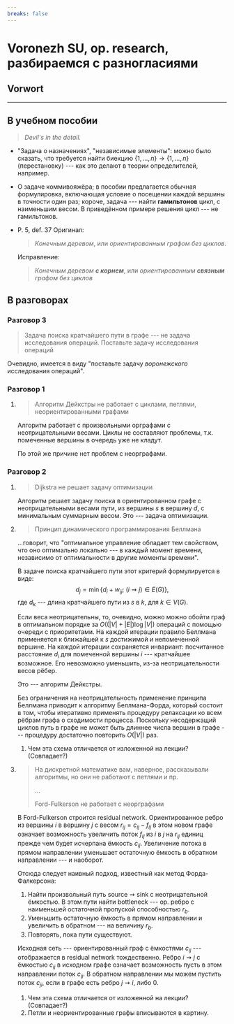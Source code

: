 ```yaml
---
breaks: false
---
```


# Voronezh SU, op. research, разбираемся с разногласиями

## Vorwort


* * *

##  В учебном пособии

>   *Devil's in the detail.*

-   "Задача о назначениях", "независимые элементы":
    можно было сказать, что требуется найти биекцию $\{1, \ldots, n\}\to \{1, \ldots, n\}$
    (перестановку) --- как это делают в теории определителей, например.

-   О задаче коммивояжёра;
    в пособии предлагается обычная формулировка,
    включающая условие о посещении каждой вершины в точности один раз;
    короче, задача --- найти **гамильтонов** цикл, с наименьшим весом.
    В приведённом примере решения цикл --- не гамильтонов.
        
-   P. 5, def. 37
    Оригинал:
    >   *Конечным деревом*, или *ориентированным графом без циклов*.
    
    Исправление:
    >   *Конечным деревом **с корнем***, или *ориентированным **связным** графом без циклов*

##  В разговорах

### Разговор 3

>   Задача поиска кратчайшего пути в графе ---
>   не задача исследования операций.
>   Поставьте задачу исследования операций

Очевидно, имеется в виду "поставьте задачу *воронежского* исследования операций".


### Разговор 1

1.  > Алгоритм Дейкстры
    > не работает с циклами, петлями,
    > неориентированными графами
    
    Алгоритм работает с произвольными орграфами
    с неотрицательными весами.
    Циклы не составляют проблемы,
    т.к. помеченные вершины
    в очередь уже не кладут.
    
    По этой же причине нет проблем с неорграфами.

### Разговор 2

1.  > Dijkstra не решает задачу оптимизации
    
    Алгоритм решает задачу
    поиска в ориентированном графе
    с неотрицательными весами
    пути, из вершины $s$ в вершину $d$,
    с минимальным суммарным весом.
    Это --- задача оптимизации.
    
2.  > Принцип динамического программирования Беллмана
    
    ...говорит, что
    "оптимальное управление обладает тем свойством,
    что оно оптимально локально ---
    в каждый момент времени,
    независимо от оптимальности
    в другие моменты времени".
    
    В задаче поиска кратчайшего пути
    этот критерий формулируется в виде:
    $$d_j = \min\left\{
    d_i + w_{ij};
    \ {(i\rightsquigarrow j)\in E(G)}
    \right\},$$
    где $d_k$ --- длина кратчайшего пути
    из $s$ в $k$, для $k\in V(G)$.
    
    Если веса неотрицательны,
    то, очевидно, можно можно обойти граф в оптимальном
    порядке за $O((|V|+|E|)\log|V|)$ операций
    с помощью очереди с приоритетами.
    На каждой итерации правило Беллмана
    применяется к ближайшей к $s$ достижимой
    и непомеченной вершине.
    На каждой итерации сохраняется инвариант:
    посчитанное расстояние $d_i$
    для помеченной вершины $i$ ---
    кратчайшее возможное.
    Его невозможно уменьшить,
    из-за неотрицательности весов рёбер.
    
    Это --- алгоритм Дейкстры.
    
    Без ограничения на неотрицательность
    применение принципа Беллмана
    приводит к алгоритму Беллмана-Форда,
    который состоит в том,
    чтобы итеративно применять процедуру релаксации
    ко всем рёбрам графа
    о сходимости процесса.
    Поскольку несодержащий циклов
    путь в графе не может быть длиннее
    числа вершин в графе ---
    процедуру достаточно повторить $O(|V|)$ раз.
    
    1.  Чем эта схема отличается
        от изложенной на лекции? (Совпадает?)
        
3.  > На дискретной математике вам, наверное,
    > рассказывали алгоритмы,
    > но они не работают с петлями и пр.
    > 
    > ...
    > 
    > Ford-Fulkerson не работает с неорграфами

    В Ford-Fulkerson строится residual network.
    Ориентированное ребро
    из вершины $i$ в вершину $j$
    с весом $r_{ij} = c_{ij} - f_{ij}$
    в этом новом графе означает возможность
    увеличить поток $f_{ij}$ из $i$ в $j$ на $r_{ij}$ единиц
    прежде чем будет исчерпана ёмкость $c_{ij}$.
    Увеличение потока в прямом направлении
    уменьшает остаточную ёмкость в обратном направлении ---
    и наоборот.
    
    Отсюда следует наивный подход,
    известный как метод Форда-Фалкерсона:
    
    1.  Найти произвольный путь $\mathrm{source}\rightsquigarrow\mathrm{sink}$
        с неотрицательной ёмкостью.
        В этом пути найти bottleneck ---
        ор. ребро с наименьшей остаточной пропуской способностью $r_b$.
    2.  Уменьшить остаточную ёмкость в прямом направлении и увеличить в обратном --- на величину $r_b$.
    3.  Повторять, пока пути существуют.
    
    Исходная сеть --- ориентированный граф
    с ёмкостями $c_{ij}$ --- отображается
    в residual network тождественно.
    Ребро $i\rightsquigarrow j$
    с ёмкостью $c_{ij}$ в исходном графе
    означает возможность пусть в этом направлении
    поток $c_{ij}$.
    В обратном направлении мы можем пустить поток
    $c_{ji}$, если в графе есть ребро $j\rightsquigarrow i$, либо $0$.
    
    1.  Чем эта схема отличается
        от изложенной на лекции? (Совпадает?)
    2.  Петли и неориентированные графы
        вписываются в картину.
